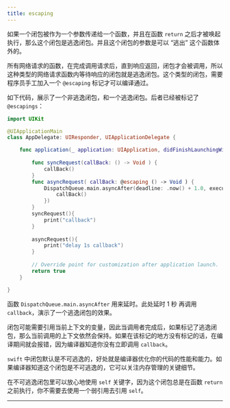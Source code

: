 ```yaml
---
title: escaping
---
```


如果一个闭包被作为一个参数传递给一个函数，并且在函数 `return` 之后才被唤起执行，那么这个闭包是逃逸闭包。并且这个闭包的参数是可以 “逃出” 这个函数体外的。

所有网络请求的函数，在完成调用请求后，直到响应返回，闭包才会被调用，所以这种类型的网络请求函数内等待响应的闭包就是逃逸闭包。这个类型的闭包，需要程序员手工加入一个 `@escaping` 标记才可以编译通过。

如下代码，展示了一个非逃逸闭包，和一个逃逸闭包。后者已经被标记了 `@escapings`：

```swift
import UIKit

@UIApplicationMain
class AppDelegate: UIResponder, UIApplicationDelegate {

    func application(_ application: UIApplication, didFinishLaunchingWithOptions launchOptions: [UIApplication.LaunchOptionsKey: Any]?) -> Bool {
        
        func syncRequest(callBack: () -> Void ) {
            callBack()
        }
        func asyncRequest( callBack: @escaping () -> Void ) {
            DispatchQueue.main.asyncAfter(deadline: .now() + 1.0, execute: {
                callBack()
            })
        }
        syncRequest(){
            print("callback")
        }
        
        asyncRequest(){
            print("delay 1s callback")
        }
        
        // Override point for customization after application launch.
        return true
    }

}
```

函数 `DispatchQueue.main.asyncAfter` 用来延时。此处延时 1 秒 再调用 `callback`，演示了一个逃逸闭包的效果。

闭包可能需要引用当前上下文的变量，因此当调用者完成后，如果标记了逃逸闭包，那么当前调用的上下文依然会保持。如果在该标记的地方没有标记的话，在编译期间就会报错，因为编译器知道你没有立即调用 `callback`。

`swift` 中闭包默认是不可逃逸的，好处就是编译器优化你的代码的性能和能力。如果编译器知道这个闭包是不可逃逸的，它可以关注内存管理的关键细节。

在不可逃逸闭包里可以放心地使用 `self` 关键字，因为这个闭包总是在函数 `return` 之前执行，你不需要去使用一个弱引用去引用 `self`。

---

